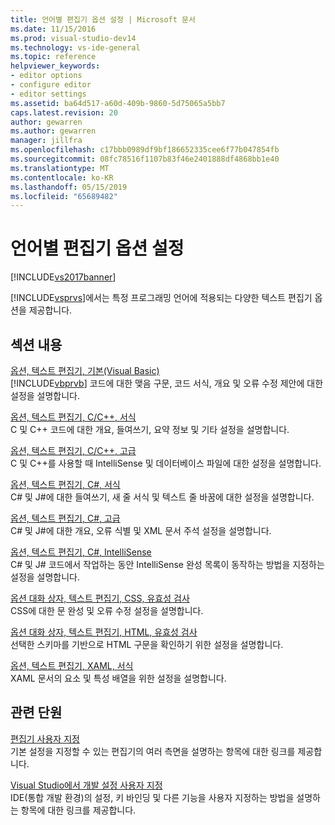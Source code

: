 ```yaml
---
title: 언어별 편집기 옵션 설정 | Microsoft 문서
ms.date: 11/15/2016
ms.prod: visual-studio-dev14
ms.technology: vs-ide-general
ms.topic: reference
helpviewer_keywords:
- editor options
- configure editor
- editor settings
ms.assetid: ba64d517-a60d-409b-9860-5d75065a5bb7
caps.latest.revision: 20
author: gewarren
ms.author: gewarren
manager: jillfra
ms.openlocfilehash: c17bbb0989df9bf186652335cee6f77b047854fb
ms.sourcegitcommit: 08fc78516f1107b83f46e2401888df4868bb1e40
ms.translationtype: MT
ms.contentlocale: ko-KR
ms.lasthandoff: 05/15/2019
ms.locfileid: "65689482"
---
```

# <a name="setting-language-specific-editor-options"></a>언어별 편집기 옵션 설정
[!INCLUDE[vs2017banner](../../includes/vs2017banner.md)]

[!INCLUDE[vsprvs](../../includes/vsprvs-md.md)]에서는 특정 프로그래밍 언어에 적용되는 다양한 텍스트 편집기 옵션을 제공합니다.  
  
## <a name="in-this-section"></a>섹션 내용  
 [옵션, 텍스트 편집기, 기본(Visual Basic)](../../ide/reference/options-text-editor-basic-visual-basic.md)  
 [!INCLUDE[vbprvb](../../includes/vbprvb-md.md)] 코드에 대한 맺음 구문, 코드 서식, 개요 및 오류 수정 제안에 대한 설정을 설명합니다.  
  
 [옵션, 텍스트 편집기, C/C++, 서식](../../ide/reference/options-text-editor-c-cpp-formatting.md)  
 C 및 C++ 코드에 대한 개요, 들여쓰기, 요약 정보 및 기타 설정을 설명합니다.  
  
 [옵션, 텍스트 편집기, C/C++, 고급](../../ide/reference/options-text-editor-c-cpp-advanced.md)  
 C 및 C++를 사용할 때 IntelliSense 및 데이터베이스 파일에 대한 설정을 설명합니다.  
  
 [옵션, 텍스트 편집기, C#, 서식](../../ide/reference/options-text-editor-csharp-formatting.md)  
 C# 및 J#에 대한 들여쓰기, 새 줄 서식 및 텍스트 줄 바꿈에 대한 설정을 설명합니다.  
  
 [옵션, 텍스트 편집기, C#, 고급](../../ide/reference/options-text-editor-csharp-advanced.md)  
 C# 및 J#에 대한 개요, 오류 식별 및 XML 문서 주석 설정을 설명합니다.  
  
 [옵션, 텍스트 편집기, C#, IntelliSense](../../ide/reference/options-text-editor-csharp-intellisense.md)  
 C# 및 J# 코드에서 작업하는 동안 IntelliSense 완성 목록이 동작하는 방법을 지정하는 설정을 설명합니다.  
  
 [옵션 대화 상자, 텍스트 편집기, CSS, 유효성 검사](https://msdn.microsoft.com/library/5afe0808-16bb-420f-b620-7ca1a4d9f2cc)  
 CSS에 대한 문 완성 및 오류 수정 설정을 설명합니다.  
  
 [옵션 대화 상자, 텍스트 편집기, HTML, 유효성 검사](https://msdn.microsoft.com/library/9c24ecfe-263e-4bf1-88de-d01be3992863)  
 선택한 스키마를 기반으로 HTML 구문을 확인하기 위한 설정을 설명합니다.  
  
 [옵션, 텍스트 편집기, XAML, 서식](../../ide/reference/options-text-editor-xaml-formatting.md)  
 XAML 문서의 요소 및 특성 배열을 위한 설정을 설명합니다.  
  
## <a name="related-sections"></a>관련 단원  
 [편집기 사용자 지정](../../ide/customizing-the-editor.md)  
 기본 설정을 지정할 수 있는 편집기의 여러 측면을 설명하는 항목에 대한 링크를 제공합니다.  
  
 [Visual Studio에서 개발 설정 사용자 지정](https://msdn.microsoft.com/22c4debb-4e31-47a8-8f19-16f328d7dcd3)  
 IDE(통합 개발 환경)의 설정, 키 바인딩 및 다른 기능을 사용자 지정하는 방법을 설명하는 항목에 대한 링크를 제공합니다.

